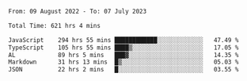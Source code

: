 
<!--START_SECTION:waka-->

```txt
From: 09 August 2022 - To: 07 July 2023

Total Time: 621 hrs 4 mins

JavaScript    294 hrs 55 mins ████████████░░░░░░░░░░░░░   47.49 %
TypeScript    105 hrs 55 mins ████▒░░░░░░░░░░░░░░░░░░░░   17.05 %
AL            89 hrs 5 mins   ███▓░░░░░░░░░░░░░░░░░░░░░   14.35 %
Markdown      31 hrs 13 mins  █▒░░░░░░░░░░░░░░░░░░░░░░░   05.03 %
JSON          22 hrs 2 mins   █░░░░░░░░░░░░░░░░░░░░░░░░   03.55 %
```

<!--END_SECTION:waka-->











